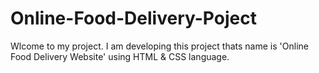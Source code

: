 # Online-Food-Delivery-Poject
Wlcome to my project. I am developing this project thats name is 'Online Food Delivery Website' using HTML & CSS language.  
